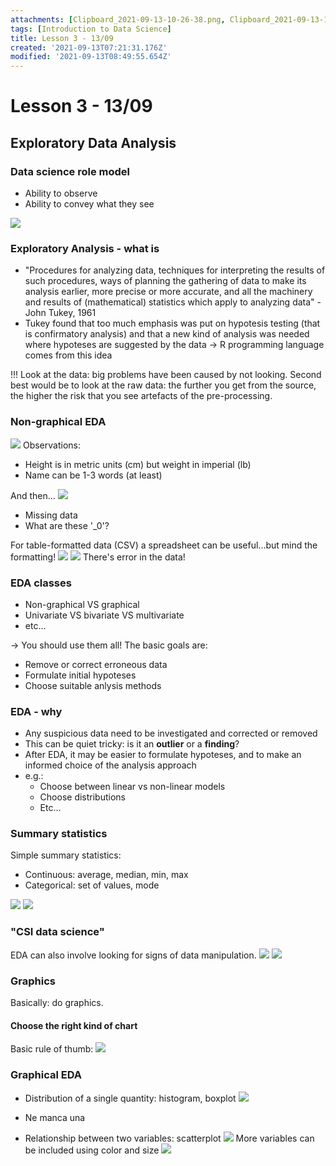 ```yaml
---
attachments: [Clipboard_2021-09-13-10-26-38.png, Clipboard_2021-09-13-10-28-22.png, Clipboard_2021-09-13-10-37-08.png, Clipboard_2021-09-13-10-41-52.png, Clipboard_2021-09-13-10-43-10.png, Clipboard_2021-09-13-10-44-31.png, Clipboard_2021-09-13-10-58-34.png, Clipboard_2021-09-13-10-59-42.png, Clipboard_2021-09-13-11-15-25.png, Clipboard_2021-09-13-11-18-53.png, Clipboard_2021-09-13-11-28-51.png, Clipboard_2021-09-13-11-32-40.png, Clipboard_2021-09-13-11-44-30.png, Clipboard_2021-09-13-11-49-55.png]
tags: [Introduction to Data Science]
title: Lesson 3 - 13/09
created: '2021-09-13T07:21:31.176Z'
modified: '2021-09-13T08:49:55.654Z'
---
```


# Lesson 3 - 13/09

## Exploratory Data Analysis

### Data science role model
- Ability to observe
- Ability to convey what they see

![](@attachment/Clipboard_2021-09-13-10-26-38.png)

### Exploratory Analysis - what is
- "Procedures for analyzing data, techniques for interpreting the results of such procedures, ways of planning the gathering of data to make its analysis earlier, more precise or more accurate, and all the machinery and results of (mathematical) statistics which apply to analyzing data" - John Tukey, 1961
- Tukey found that too much emphasis was put on hypotesis testing (that is confirmatory analysis) and that a new kind of analysis was needed where hypoteses are suggested by the data -> R programming language comes from this idea

!!! Look at the data: big problems have been caused by not looking. Second best would be to look at the raw data: the further you get from the source, the higher the risk that you see artefacts of the pre-processing.

### Non-graphical EDA
![](@attachment/Clipboard_2021-09-13-10-37-08.png)
Observations:
- Height is in metric units (cm) but weight in imperial (lb)
- Name can be 1-3 words (at least)

And then...
![](@attachment/Clipboard_2021-09-13-10-41-52.png)
- Missing data
- What are these '_0'?

For table-formatted data (CSV) a spreadsheet can be useful...but mind the formatting!
![](@attachment/Clipboard_2021-09-13-10-43-10.png)
![](@attachment/Clipboard_2021-09-13-10-44-31.png)
There's error in the data!

### EDA classes
- Non-graphical VS graphical
- Univariate VS bivariate VS multivariate
- etc...

-> You should use them all! The basic goals are:
- Remove or correct erroneous data
- Formulate initial hypoteses
- Choose suitable anlysis methods

### EDA - why
- Any suspicious data need to be investigated and corrected or removed
- This can be quiet tricky: is it an **outlier** or a **finding**?
- After EDA, it may be easier to formulate hypoteses, and to make an informed choice of the analysis approach
- e.g.:
  - Choose between linear vs non-linear models
  - Choose distributions
  - Etc...

### Summary statistics
Simple summary statistics:
- Continuous: average, median, min, max
- Categorical: set of values, mode

![](@attachment/Clipboard_2021-09-13-10-58-34.png)
![](@attachment/Clipboard_2021-09-13-10-59-42.png)

### "CSI data science"
EDA can also involve looking for signs of data manipulation.
![](@attachment/Clipboard_2021-09-13-11-15-25.png)
![](@attachment/Clipboard_2021-09-13-11-18-53.png)

### Graphics
Basically: do graphics.

#### Choose the right kind of chart
Basic rule of thumb:
![](@attachment/Clipboard_2021-09-13-11-28-51.png)

### Graphical EDA
- Distribution of a single quantity: histogram, boxplot
![](@attachment/Clipboard_2021-09-13-11-32-40.png)

- Ne manca una

- Relationship between two variables: scatterplot
  ![](@attachment/Clipboard_2021-09-13-11-44-30.png)
  More variables can be included using color and size
  ![](@attachment/Clipboard_2021-09-13-11-49-55.png)
















